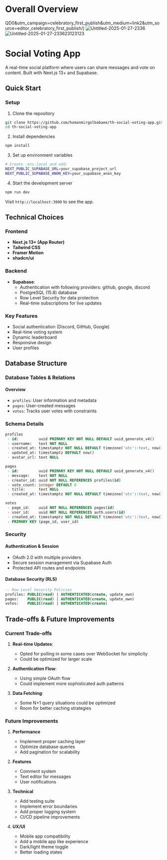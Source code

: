  
# Overall Overview
QD0&utm_campaign=celebratory_first_publish&utm_medium=link2&utm_source=editor_celebratory_first_publish/)
![Untitled-2025-01-27-2336](https://github.com/user-attachments/assets/182111d1-ac6c-4397-ad21-5fd2734e13ce)
![Untitled-2025-01-27-233623123123](https://github.com/user-attachments/assets/1b0ce55c-e0ca-43ca-90ba-1880a397eefa)

# Social Voting App

A real-time social platform where users can share messages and vote on content. Built with Next.js 13+ and Supabase.

## Quick Start

### Setup

1. Clone the repository
```bash
git clone https://github.com/homanmirgolbabaee/th-social-voting-app.git
cd th-social-voting-app
```

2. Install dependencies
```bash
npm install
```

3. Set up environment variables
```bash
# Create .env.local and add:
NEXT_PUBLIC_SUPABASE_URL=your_supabase_project_url
NEXT_PUBLIC_SUPABASE_ANON_KEY=your_supabase_anon_key
```

4. Start the development server
```bash
npm run dev
```

Visit `http://localhost:3000` to see the app.

## Technical Choices

### Frontend
- **Next.js 13+ (App Router)**
- **Tailwind CSS**
- **Framer Motion**
- **shadcn/ui**

### Backend
- **Supabase**: 
  - Authentication with following providers: github, google, discord
  - PostgreSQL (15.8) database
  - Row Level Security for data protection
  - Real-time subscriptions for live updates

### Key Features
- Social authentication (Discord, GitHub, Google)
- Real-time voting system
- Dynamic leaderboard
- Responsive design
- User profiles

## Database Structure

### Database Tables & Relations

#### Overview
- `profiles`: User information and metadata
- `pages`: User-created messages
- `votes`: Tracks user votes with constraints

### Schema Details
```sql
profiles
 - id:         uuid PRIMARY KEY NOT NULL DEFAULT uuid_generate_v4()
 - username:   text NOT NULL
 - created_at: timestamptz NOT NULL DEFAULT timezone('utc'::text, now())
 - updated_at: timestamptz DEFAULT now()
 - avatar_url: text NULL

pages
 - id:         uuid PRIMARY KEY NOT NULL DEFAULT uuid_generate_v4()
 - message:    text NOT NULL
 - creator_id: uuid NOT NULL REFERENCES profiles(id)
 - vote_count: integer DEFAULT 0
 - title:      text NULL
 - created_at: timestamptz NOT NULL DEFAULT timezone('utc'::text, now())

votes
 - page_id:    uuid NOT NULL REFERENCES pages(id)
 - user_id:    uuid NOT NULL REFERENCES auth.users(id)
 - created_at: timestamptz NOT NULL DEFAULT timezone('utc'::text, now())
 - PRIMARY KEY (page_id, user_id) 
```


### Security

#### Authentication & Session
- OAuth 2.0 with multiple providers
- Secure session management via Supabase Auth
- Protected API routes and endpoints

#### Database Security (RLS)
```sql
-- Row Level Security Policies
profiles: PUBLIC(read) | AUTHENTICATED(create, update_own)
pages:    PUBLIC(read) | AUTHENTICATED(create, update_own)
votes:    PUBLIC(read) | AUTHENTICATED(create)
```


## Trade-offs & Future Improvements

### Current Trade-offs
1. **Real-time Updates**: 
   - Opted for polling in some cases over WebSocket for simplicity
   - Could be optimized for larger scale

2. **Authentication Flow**:
   - Using simple OAuth flow
   - Could implement more sophisticated auth patterns

3. **Data Fetching**:
   - Some N+1 query situations could be optimized
   - Room for better caching strategies

### Future Improvements

1. **Performance**
   - Implement proper caching layer
   - Optimize database queries
   - Add pagination for scalability

2. **Features**
   - Comment system
   - Text editor for messages
   - User notifications


3. **Technical**
   - Add testing suite
   - Implement error boundaries
   - Add proper logging system
   - CI/CD pipeline improvements

4. **UX/UI**
   - Mobile app compatibility
   - Add a mobile app like experience 
   - Dark/light theme toggle
   - Better loading states
